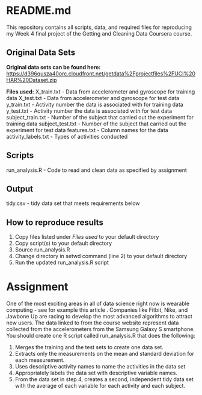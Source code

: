 # README.md

This repository contains all scripts, data, and required files for reproducing my Week 4 final project of the Getting and Cleaning Data Coursera course.

## Original Data Sets
**Original data sets can be found here:**  https://d396qusza40orc.cloudfront.net/getdata%2Fprojectfiles%2FUCI%20HAR%20Dataset.zip

**Files used:**	
  X_train.txt - Data from accelerometer and gyroscope for training data
  X_test.txt - Data from accelerometer and gyroscope for test data
  y_train.txt - Activity number the data is associated with for training data
  y_test.txt - Activity number the data is associated with for test data
  subject_train.txt - Number of the subject that carried out the experiment for training data
  subject_test.txt - Number of the subject that carried out the experiment for test data
  features.txt - Column names for the data
  activity_labels.txt - Types of activities conducted

## Scripts
run_analysis.R - Code to read and clean data as specified by assignment

## Output
tidy.csv	- tidy data set that meets requirements below

## How to reproduce results
1.	Copy files listed under *Files used* to your default directory
2.	Copy script(s) to your default directory
3.	Source run_analysis.R
4.	Change directory in setwd command (line 2) to your default directory
5.	Run the updated run_analysis.R script

# Assignment
One of the most exciting areas in all of data science right now is wearable computing - see for example this article . Companies like Fitbit, Nike, and Jawbone Up are racing to develop the most advanced algorithms to attract new users. The data linked to from the course website represent data collected from the accelerometers from the Samsung Galaxy S smartphone. 
You should create one R script called run_analysis.R that does the following:
1.	Merges the training and the test sets to create one data set.
2.	Extracts only the measurements on the mean and standard deviation for each measurement. 
3.	Uses descriptive activity names to name the activities in the data set
4.	Appropriately labels the data set with descriptive variable names. 
5.	From the data set in step 4, creates a second, independent tidy data set with the average of each variable for each activity and each subject.


